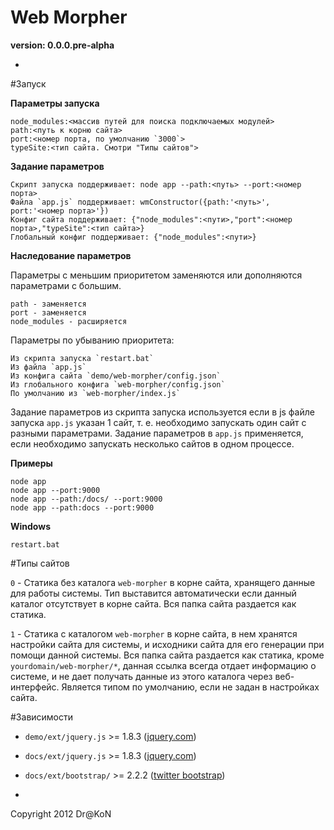 Web Morpher
=
**version: 0.0.0.pre-alpha**

-

#Запуск

**Параметры запуска**

    node_modules:<массив путей для поиска подключаемых модулей>
    path:<путь к корню сайта>
    port:<номер порта, по умолчанию `3000`>
    typeSite:<тип сайта. Смотри "Типы сайтов">

**Задание параметров**

    Скрипт запуска поддерживает: node app --path:<путь> --port:<номер порта>
    Файла `app.js` поддерживает: wmConstructor({path:'<путь>', port:'<номер порта>'})
    Конфиг сайта поддерживает: {"node_modules":<пути>,"port":<номер порта>,"typeSite":<тип сайта>}
    Глобальный конфиг поддерживает: {"node_modules":<пути>}

**Наследование параметров**

Параметры с меньшим приоритетом заменяются или дополняются параметрами с большим.

    path - заменяется
    port - заменяется
    node_modules - расширяется

Параметры по убыванию приоритета:

    Из скрипта запуска `restart.bat`
    Из файла `app.js`
    Из конфига сайта `demo/web-morpher/config.json`
    Из глобального конфига `web-morpher/config.json`
    По умолчанию из `web-morpher/index.js`

Задание параметров из скрипта запуска используется если в js файле запуска `app.js` указан 1 сайт,
т. е. необходимо запускать один сайт с разными параметрами.
Задание параметров в `app.js` применяется, если необходимо запускать несколько сайтов в одном процессе.

**Примеры**

    node app
    node app --port:9000
    node app --path:/docs/ --port:9000
    node app --path:docs --port:9000

**Windows**

    restart.bat

#Типы сайтов

`0` - Статика без каталога `web-morpher` в корне сайта, хранящего данные для работы системы.
Тип выставится автоматически если данный каталог отсутствует в корне сайта.
Вся папка сайта раздается как статика.

`1` - Статика с каталогом `web-morpher` в корне сайта,
в нем хранятся настройки сайта для системы, и исходники сайта для его генерации при помощи данной системы.
Вся папка сайта раздается как статика, кроме `yourdomain/web-morpher/*`,
данная ссылка всегда отдает информацию о системе, и не дает получать данные из этого каталога через веб-интерфейс.
Является типом по умолчанию, если не задан в настройках сайта.


#Зависимости

  - `demo/ext/jquery.js` >= 1.8.3 ([jquery.com](http://jquery.com/))
  - `docs/ext/jquery.js` >= 1.8.3 ([jquery.com](http://jquery.com/))
  - `docs/ext/bootstrap/` >= 2.2.2 ([twitter bootstrap](http://twitter.github.com/bootstrap/))

-

Copyright 2012 Dr@KoN
